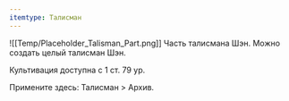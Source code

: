 ```yaml
---
itemtype: Талисман
---
```

![[Temp/Placeholder_Talisman_Part.png]]
Часть талисмана Шэн. Можно создать целый талисман Шэн.

Культивация доступна с 1 ст. 79 ур.

Примените здесь: Талисман > Архив.
